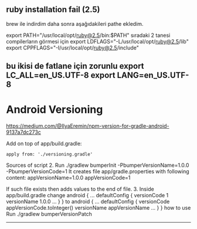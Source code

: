 ## ruby installation fail (2.5)

brew ile indirdim daha sonra aşağıdakileri pathe ekledim. 

export PATH="/usr/local/opt/ruby@2.5/bin:$PATH"
sıradaki 2 tanesi compilerların görmesi için
export LDFLAGS="-L/usr/local/opt/ruby@2.5/lib"
export CPPFLAGS="-I/usr/local/opt/ruby@2.5/include"

bu ikisi de fatlane için zorunlu
export LC_ALL=en_US.UTF-8
export LANG=en_US.UTF-8
------

# Android Versioning 

https://medium.com/@IlyaEremin/npm-version-for-gradle-android-9137a7dc273c


Add on top of app/build.gradle:
```
apply from: './versioning.gradle'
```


Sources of script
2. Run
./gradlew bumperInit -PbumperVersionName=1.0.0 -PbumperVersionCode=1
It creates file app/gradle.properties with following content:
appVersionName=1.0.0
appVersionCode=1


If such file exists then adds values to the end of file.
3. Inside app/build.gradle change
android {
  ...
  defaultConfig {
    versionCode 1
    versionName 1.0.0
    ...
  }
}
to
android {
 ...
 defaultConfig {
    versionCode appVersionCode.toInteger()
    versionName appVersionName
    ...
  }
}
how to use
Run
./gradlew bumperVersionPatch

---